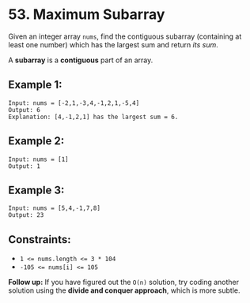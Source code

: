 # 53. Maximum Subarray

Given an integer array `nums`, find the contiguous subarray (containing at least one number) which has the largest sum and return *its sum*.

A **subarray** is a **contiguous** part of an array.

## Example 1:

```
Input: nums = [-2,1,-3,4,-1,2,1,-5,4]
Output: 6
Explanation: [4,-1,2,1] has the largest sum = 6.
```

## Example 2:

```
Input: nums = [1]
Output: 1
```

## Example 3:

```
Input: nums = [5,4,-1,7,8]
Output: 23
```
## Constraints:

- `1 <= nums.length <= 3 * 104`
- `-105 <= nums[i] <= 105`

**Follow up:** If you have figured out the `O(n)` solution, try coding another solution using the **divide and conquer approach**, which is more subtle.
